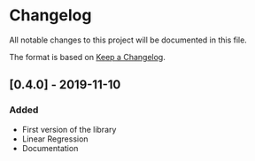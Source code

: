# Changelog
All notable changes to this project will be documented in this file.

The format is based on [Keep a Changelog](http://keepachangelog.com/en/1.0.0/).

## [0.4.0] - 2019-11-10
### Added
- First version of the library 
- Linear Regression
- Documentation